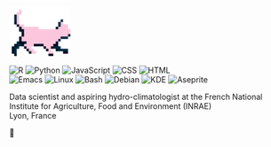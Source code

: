 <div align="left"> 
  
<img src="./chat_marche.gif" width="110px"/>
  
![R](https://img.shields.io/badge/R-006466?logo=R&logoColor=white)
![Python](https://img.shields.io/badge/Python-0b9ea8?logo=Python&logoColor=white)
![JavaScript](https://img.shields.io/badge/JavaScript-56CFE1?logo=JavaScript&logoColor=white)
![CSS](https://img.shields.io/badge/CSS-80FFDB?logo=CSS3&logoColor=white)
![HTML](https://img.shields.io/badge/HTML-efffb3?logo=HTML5&logoColor=white)</br>
![Emacs](https://img.shields.io/badge/Emacs-black?logo=gnuemacs&logoColor=white)
![Linux](https://img.shields.io/badge/Linux-black?logo=linux&logoColor=white)
![Bash](https://img.shields.io/badge/Bash-black?logo=gnubash&logoColor=white)
![Debian](https://img.shields.io/badge/Debian-black?logo=debian&logoColor=white)
![KDE](https://img.shields.io/badge/KDE-black?logo=kde&logoColor=white)
![Aseprite](https://img.shields.io/badge/Aseprite-black?logo=aseprite&logoColor=white)

Data scientist and aspiring hydro-climatologist at the French National Institute for Agriculture, Food and Environment (INRAE) </br>
Lyon, France

🌱
</div>
